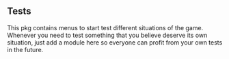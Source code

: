 ## Tests

This pkg contains menus to start test different situations of the game.
Whenever you need to test something that you believe deserve its own situation,
just add a module here so everyone can profit from your own tests in the future.

